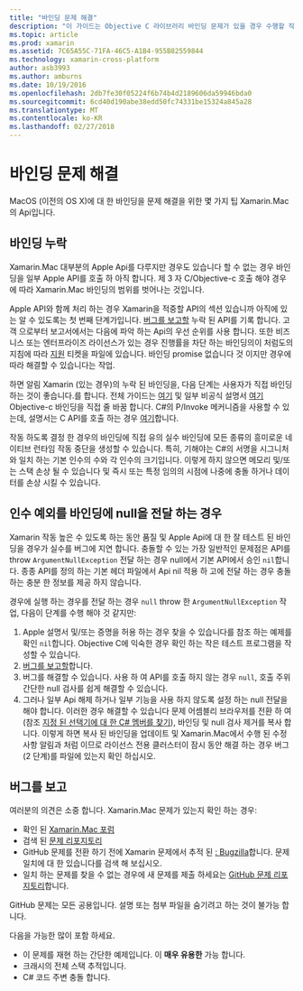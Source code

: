 ```yaml
---
title: "바인딩 문제 해결"
description: "이 가이드는 Objective C 라이브러리 바인딩 문제가 있을 경우 수행할 작업을 설명 합니다."
ms.topic: article
ms.prod: xamarin
ms.assetid: 7C65A55C-71FA-46C5-A1B4-955B82559844
ms.technology: xamarin-cross-platform
author: asb3993
ms.author: amburns
ms.date: 10/19/2016
ms.openlocfilehash: 2db7fe30f05224f6b74b4d2189606da59946bda0
ms.sourcegitcommit: 6cd40d190abe38edd50fc74331be15324a845a28
ms.translationtype: MT
ms.contentlocale: ko-KR
ms.lasthandoff: 02/27/2018
---
```

# <a name="binding-troubleshooting"></a>바인딩 문제 해결

MacOS (이전의 OS X)에 대 한 바인딩을 문제 해결을 위한 몇 가지 팁 Xamarin.Mac의 Api입니다.

## <a name="missing-bindings"></a>바인딩 누락

Xamarin.Mac 대부분의 Apple Api를 다루지만 경우도 있습니다 할 수 없는 경우 바인딩을 일부 Apple API를 호출 하 아직 합니다. 제 3 자 C/Objective-c 호출 해야 경우에 따라 Xamarin.Mac 바인딩의 범위를 벗어나는 것입니다.

Apple API와 함께 처리 하는 경우 Xamarin을 적중할 API의 섹션 있습니까 아직에 있는 알 수 있도록는 첫 번째 단계가입니다. [버그를 보고할](#reporting-bugs) 누락 된 API를 기록 합니다. 고객 으로부터 보고서에서는 다음에 파악 하는 Api의 우선 순위를 사용 합니다. 또한 비즈니스 또는 엔터프라이즈 라이선스가 있는 경우 진행률을 차단 하는 바인딩의이 처럼도의 지침에 따라 [지원](http://xamarin.com/support) 티켓을 파일에 있습니다. 바인딩 promise 없습니다 것 이지만 경우에 따라 해결할 수 있습니다는 작업.

하면 알림 Xamarin (있는 경우)의 누락 된 바인딩을, 다음 단계는 사용자가 직접 바인딩 하는 것이 좋습니다.를 합니다. 전체 가이드는 [여기](~/cross-platform/macios/binding/overview.md) 및 일부 비공식 설명서 [여기](http://brendanzagaeski.appspot.com/xamarin/0002.html) Objective-c 바인딩을 직접 줄 바꿈 합니다. C#의 P/Invoke 메커니즘을 사용할 수 있는데, 설명서는 C API를 호출 하는 경우 [여기](http://www.mono-project.com/docs/advanced/pinvoke/)합니다.

작동 하도록 결정 한 경우의 바인딩에 직접 유의 실수 바인딩에 모든 종류의 흥미로운 네이티브 런타임 작동 중단을 생성할 수 있습니다. 특히, 기해야는 C#의 서명을 시그니처와 일치 하는 기본 인수의 수와 각 인수의 크기입니다. 이렇게 하지 않으면 메모리 및/또는 스택 손상 될 수 있습니다 및 즉시 또는 특정 임의의 시점에 나중에 충돌 하거나 데이터를 손상 시킬 수 있습니다.

## <a name="argument-exceptions-when-passing-null-to-a-binding"></a>인수 예외를 바인딩에 null을 전달 하는 경우

Xamarin 작동 높은 수 있도록 하는 동안 품질 및 Apple Api에 대 한 잘 테스트 된 바인딩을 경우가 실수를 버그에 지연 합니다. 충돌할 수 있는 가장 일반적인 문제점은 API를 throw `ArgumentNullException` 전달 하는 경우 null에서 기본 API에서 승인 `nil`합니다. 종종 API를 정의 하는 기본 헤더 파일에서 Api nil 적용 하 고에 전달 하는 경우 충돌 하는 충분 한 정보를 제공 하지 않습니다.

경우에 실행 하는 경우를 전달 하는 경우 `null` throw 한 `ArgumentNullException` 작업, 다음이 단계를 수행 해야 것 같지만:

1. Apple 설명서 및/또는 증명을 허용 하는 경우 찾을 수 있습니다를 참조 하는 예제를 확인 `nil`합니다. Objective C에 익숙한 경우 확인 하는 작은 테스트 프로그램을 작성할 수 있습니다.
2. [버그를 보고할](#reporting-bugs)합니다.
3. 버그를 해결할 수 있습니다. 사용 하 여 API를 호출 하지 않는 경우 `null`, 호출 주위 간단한 null 검사를 쉽게 해결할 수 있습니다.
4. 그러나 일부 Api 해제 하거나 일부 기능을 사용 하지 않도록 설정 하는 null 전달을 해야 합니다. 이러한 경우 해결할 수 있습니다 문제 어셈블리 브라우저를 전환 하 여 (참조 [지정 된 선택기에 대 한 C# 멤버를 찾기](~/mac/app-fundamentals/mac-apis.md#finding_selector)), 바인딩 및 null 검사 제거를 복사 합니다. 이렇게 하면 복사 된 바인딩을 업데이트 및 Xamarin.Mac에서 수행 된 수정 사항 알림과 처럼 이므로 라이선스 전용 클러스터이 잠시 동안 해결 하는 경우 버그 (2 단계)를 파일에 있는지 확인 하십시오.

<a name="reporting-bugs"/>

## <a name="reporting-bugs"></a>버그를 보고

여러분의 의견은 소중 합니다. Xamarin.Mac 문제가 있는지 확인 하는 경우:

- 확인 된 [Xamarin.Mac 포럼](https://forums.xamarin.com/categories/mac)
- 검색 된 [문제 리포지토리](https://github.com/xamarin/xamarin-macios/issues) 
- GitHub 문제를 전환 하기 전에 Xamarin 문제에서 추적 된 [: Bugzilla](https://bugzilla.xamarin.com/describecomponents.cgi)합니다. 문제 일치에 대 한 있습니다를 검색 해 보십시오.
- 일치 하는 문제를 찾을 수 없는 경우에 새 문제를 제출 하세요는 [GitHub 문제 리포지토리](https://github.com/xamarin/xamarin-macios/issues/new)합니다.

GitHub 문제는 모든 공용입니다. 설명 또는 첨부 파일을 숨기려고 하는 것이 불가능 합니다. 

다음을 가능한 많이 포함 하세요.

- 이 문제를 재현 하는 간단한 예제입니다. 이 **매우 유용한** 가능 합니다. 
- 크래시의 전체 스택 추적입니다.
- C# 코드 주변 충돌 합니다. 
